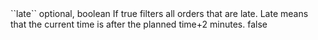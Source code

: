 <tr>
	
<td>``late``</td>
	
<td>optional, boolean</td>
	
<td>If true filters all orders that are late. Late means that the current time is after the planned time+2 minutes. </td>
	
<td></td>
	
<td>false</td>
	
</tr>
